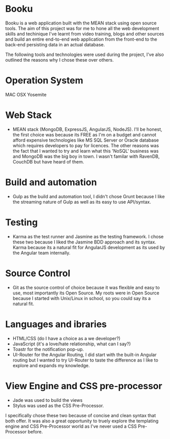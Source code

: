 # Booku

Booku is a web application built with the MEAN stack using open source tools. The aim of this project was for me to hone all the web development skills and techinique I've learnt from video training, blogs and other sources and build an entire end-to-end web application from the front-end to the back-end persisting data in an actual database.

The following tools and technologies were used during the project, I've also outlined the reasons why I chose these over others.

# Operation System
MAC OSX Yosemite

# Web Stack 
- MEAN stack (MongoDB, ExpressJS, AngularJS, NodeJS). 
I'll be honest, the first choice was because its FREE as I'm on a budget and cannot afford expensive technologies like MS SQL Server or Oracle database which requires developers to pay for licences. The other reasons was the fact that I wanted to try and learn what this 'NoSQL' business was and MongoDB was the big boy in town. I wasn't familar with RavenDB, CouchDB but have heard of them.

# Build and automation
- Gulp as the build and automation tool, I didn't chose Grunt because I like the streaming nature of Gulp as well as its easy to use API/syntax.

# Testing
- Karma as the test runner and Jasmine as the testing framework. I chose these two because I liked the Jasmine BDD approach and its syntax. Karma because its a natural fit for AngularJS development as its used by the Angular team internally.

# Source Control
- Git as the source control of choice because it was flexible and easy to use, most importantly its Open Source. My roots were in Open Source because I started with Unix/Linux in school, so you could say its a natural fit.

# Languages and ibraries
- HTML/CSS (do I have a choice as a we developer?) 
- JavaScript (it's a love/hate relationship, what can I say?)
- Toastr for the notification pop-up.
- UI-Router for the Angular Routing, I did start with the built-in Angular routing but I wanted to try UI-Router to taste the difference as I like to explore and expands my knowledge.

# View Engine and CSS pre-processor
- Jade was used to build the views
- Stylus was used as the CSS Pre-Processor.

I specifically chose these two because of concise and clean syntax that both offer. It was also a great opportunity to truely explore the templating engine and CSS Pre-Processor world as I've never used a CSS Pre-Processor before.
